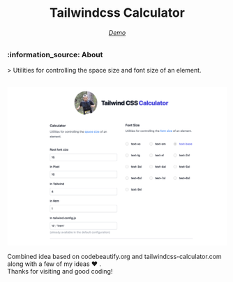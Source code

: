 <h1 align="center">Tailwindcss Calculator</h1>
<h6 align="center"><a href="https://daongocnguyen92.github.io/tailwindcss-calculator/" target="_blank">Demo</a></h6>
<h3 id="sobre">:information_source: About</h3>
> Utilities for controlling the space size and font size of an element.

<img style="margin-top: 30px" src="https://raw.githubusercontent.com/daongocnguyen92/tailwindcss-calculator/main/access/Screenshot.png" alt=""/>

Combined idea based on codebeautify.org and tailwindcss-calculator.com along with a few of my ideas  ❤️ .<br />
Thanks for visiting and good coding!
